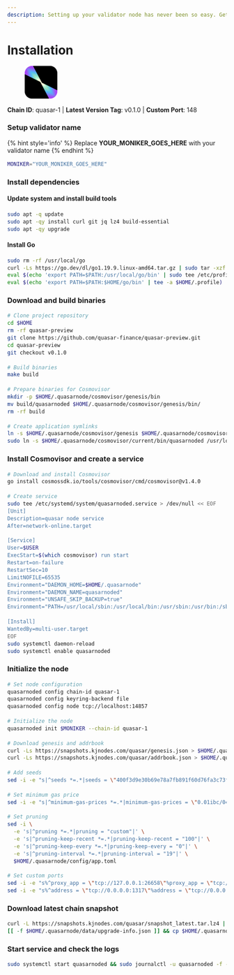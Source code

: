 ```yaml
---
description: Setting up your validator node has never been so easy. Get your validator running in minutes by following step by step instructions.
---
```


# Installation

<figure><img src="https://raw.githubusercontent.com/kj89/cosmos-images/main/logos/quasar.png" alt=""><figcaption></figcaption></figure>

**Chain ID**: quasar-1 | **Latest Version Tag**: v0.1.0 | **Custom Port**: 148

### Setup validator name

{% hint style='info' %}
Replace **YOUR_MONIKER_GOES_HERE** with your validator name
{% endhint %}

```bash
MONIKER="YOUR_MONIKER_GOES_HERE"
```

### Install dependencies

#### Update system and install build tools

```bash
sudo apt -q update
sudo apt -qy install curl git jq lz4 build-essential
sudo apt -qy upgrade
```

#### Install Go

```bash
sudo rm -rf /usr/local/go
curl -Ls https://go.dev/dl/go1.19.9.linux-amd64.tar.gz | sudo tar -xzf - -C /usr/local
eval $(echo 'export PATH=$PATH:/usr/local/go/bin' | sudo tee /etc/profile.d/golang.sh)
eval $(echo 'export PATH=$PATH:$HOME/go/bin' | tee -a $HOME/.profile)
```

### Download and build binaries

```bash
# Clone project repository
cd $HOME
rm -rf quasar-preview
git clone https://github.com/quasar-finance/quasar-preview.git
cd quasar-preview
git checkout v0.1.0

# Build binaries
make build

# Prepare binaries for Cosmovisor
mkdir -p $HOME/.quasarnode/cosmovisor/genesis/bin
mv build/quasarnoded $HOME/.quasarnode/cosmovisor/genesis/bin/
rm -rf build

# Create application symlinks
ln -s $HOME/.quasarnode/cosmovisor/genesis $HOME/.quasarnode/cosmovisor/current
sudo ln -s $HOME/.quasarnode/cosmovisor/current/bin/quasarnoded /usr/local/bin/quasarnoded
```

### Install Cosmovisor and create a service

```bash
# Download and install Cosmovisor
go install cosmossdk.io/tools/cosmovisor/cmd/cosmovisor@v1.4.0

# Create service
sudo tee /etc/systemd/system/quasarnoded.service > /dev/null << EOF
[Unit]
Description=quasar node service
After=network-online.target

[Service]
User=$USER
ExecStart=$(which cosmovisor) run start
Restart=on-failure
RestartSec=10
LimitNOFILE=65535
Environment="DAEMON_HOME=$HOME/.quasarnode"
Environment="DAEMON_NAME=quasarnoded"
Environment="UNSAFE_SKIP_BACKUP=true"
Environment="PATH=/usr/local/sbin:/usr/local/bin:/usr/sbin:/usr/bin:/sbin:/bin:/usr/games:/usr/local/games:/snap/bin:$HOME/.quasarnode/cosmovisor/current/bin"

[Install]
WantedBy=multi-user.target
EOF
sudo systemctl daemon-reload
sudo systemctl enable quasarnoded
```

### Initialize the node

```bash
# Set node configuration
quasarnoded config chain-id quasar-1
quasarnoded config keyring-backend file
quasarnoded config node tcp://localhost:14857

# Initialize the node
quasarnoded init $MONIKER --chain-id quasar-1

# Download genesis and addrbook
curl -Ls https://snapshots.kjnodes.com/quasar/genesis.json > $HOME/.quasarnode/config/genesis.json
curl -Ls https://snapshots.kjnodes.com/quasar/addrbook.json > $HOME/.quasarnode/config/addrbook.json

# Add seeds
sed -i -e "s|^seeds *=.*|seeds = \"400f3d9e30b69e78a7fb891f60d76fa3c73f0ecc@quasar.rpc.kjnodes.com:14859\"|" $HOME/.quasarnode/config/config.toml

# Set minimum gas price
sed -i -e "s|^minimum-gas-prices *=.*|minimum-gas-prices = \"0.01ibc/0471F1C4E7AFD3F07702BEF6DC365268D64570F7C1FDC98EA6098DD6DE59817B,0.01ibc/FA0006F056DB6719B8C16C551FC392B62F5729978FC0B125AC9A432DBB2AA1A5,0.01ibc/FA7775734CC73176B7425910DE001A1D2AD9B6D9E93129A5D0750EAD13E4E63A\"|" $HOME/.quasarnode/config/app.toml

# Set pruning
sed -i \
  -e 's|^pruning *=.*|pruning = "custom"|' \
  -e 's|^pruning-keep-recent *=.*|pruning-keep-recent = "100"|' \
  -e 's|^pruning-keep-every *=.*|pruning-keep-every = "0"|' \
  -e 's|^pruning-interval *=.*|pruning-interval = "19"|' \
  $HOME/.quasarnode/config/app.toml

# Set custom ports
sed -i -e "s%^proxy_app = \"tcp://127.0.0.1:26658\"%proxy_app = \"tcp://127.0.0.1:14858\"%; s%^laddr = \"tcp://127.0.0.1:26657\"%laddr = \"tcp://127.0.0.1:14857\"%; s%^pprof_laddr = \"localhost:6060\"%pprof_laddr = \"localhost:14860\"%; s%^laddr = \"tcp://0.0.0.0:26656\"%laddr = \"tcp://0.0.0.0:14856\"%; s%^prometheus_listen_addr = \":26660\"%prometheus_listen_addr = \":14866\"%" $HOME/.quasarnode/config/config.toml
sed -i -e "s%^address = \"tcp://0.0.0.0:1317\"%address = \"tcp://0.0.0.0:14817\"%; s%^address = \":8080\"%address = \":14880\"%; s%^address = \"0.0.0.0:9090\"%address = \"0.0.0.0:14890\"%; s%^address = \"0.0.0.0:9091\"%address = \"0.0.0.0:14891\"%; s%:8545%:14845%; s%:8546%:14846%; s%:6065%:14865%" $HOME/.quasarnode/config/app.toml
```

### Download latest chain snapshot

```bash
curl -L https://snapshots.kjnodes.com/quasar/snapshot_latest.tar.lz4 | tar -Ilz4 -xf - -C $HOME/.quasarnode
[[ -f $HOME/.quasarnode/data/upgrade-info.json ]] && cp $HOME/.quasarnode/data/upgrade-info.json $HOME/.quasarnode/cosmovisor/genesis/upgrade-info.json
```

### Start service and check the logs

```bash
sudo systemctl start quasarnoded && sudo journalctl -u quasarnoded -f --no-hostname -o cat
```
